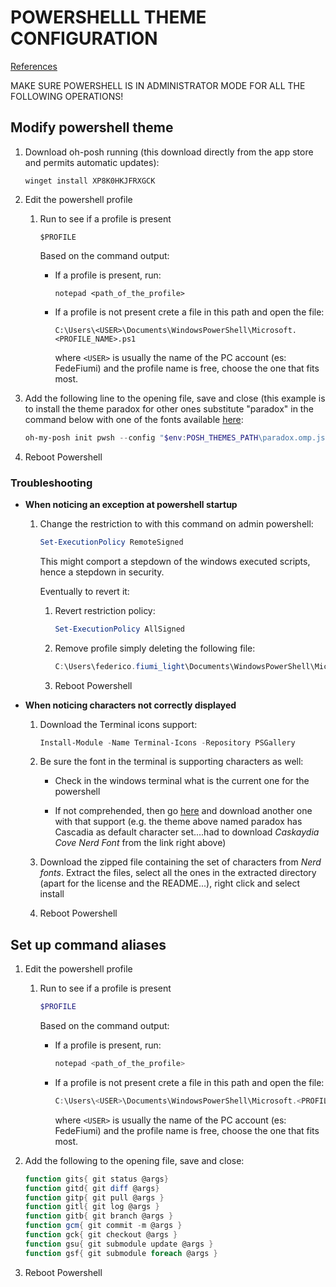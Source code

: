 # POWERSHELLL THEME CONFIGURATION

[References](https://learn.microsoft.com/en-us/windows/terminal/tutorials/custom-prompt-setup)

MAKE SURE POWERSHELL IS IN ADMINISTRATOR MODE FOR ALL THE FOLLOWING OPERATIONS!

## Modify powershell theme

1. Download oh-posh running (this download directly from the app store and
   permits automatic updates):

    `winget install XP8K0HKJFRXGCK`

2. Edit the powershell profile

    1. Run to see if a profile is present

        `$PROFILE`

        Based on the command output:

        * If a profile is present, run:

            `notepad <path_of_the_profile>`

        * If a profile is not present crete a file in this path and open the file:

            `C:\Users\<USER>\Documents\WindowsPowerShell\Microsoft.<PROFILE_NAME>.ps1`

          where `<USER>` is usually the name of the PC account (es: FedeFiumi) and
          the profile name is free, choose the one that fits most.

3. Add the following line to the opening file, save and close (this example is to install
   the theme paradox for other ones substitute "paradox" in the command below with one
   of the fonts available [here](https://ohmyposh.dev/docs/themes):

    ```ps1
    oh-my-posh init pwsh --config "$env:POSH_THEMES_PATH\paradox.omp.json" | Invoke-Expression
    ```

4. Reboot Powershell

### Troubleshooting

* **When noticing an exception at powershell startup**

    1. Change the restriction to with this command on admin powershell:

        ```ps1
        Set-ExecutionPolicy RemoteSigned
        ```

        This might comport a stepdown of the windows executed scripts, hence a stepdown
        in security.

        Eventually to revert it:

        1. Revert restriction policy:

            ```ps1
            Set-ExecutionPolicy AllSigned
            ```

        2. Remove profile simply deleting the following file:

           ```ps1
           C:\Users\federico.fiumi_light\Documents\WindowsPowerShell\Microsoft.PowerShell_profile.ps1
           ```

        3. Reboot Powershell

* **When noticing characters not correctly displayed**

    1. Download the Terminal icons support:

        ```ps1
        Install-Module -Name Terminal-Icons -Repository PSGallery
        ```

    2. Be sure the font in the terminal is supporting characters as well:

        * Check in the windows terminal what is the current one for the powershell

        * If not comprehended, then go [here](https://www.nerdfonts.com/font-downloads)
          and download another one with that support (e.g. the theme above named paradox
          has Cascadia as default character set....had to download *Caskaydia Cove Nerd
          Font* from the link right above)

    3. Download the zipped file containing the set of characters from *Nerd fonts*.
       Extract the files, select all the ones in the extracted directory (apart for the license and the README...), right click and select install

    4. Reboot Powershell

## Set up command aliases

1. Edit the powershell profile

    1. Run to see if a profile is present

        ```ps1
        $PROFILE
        ```

       Based on the command output:

        * If a profile is present, run:

            ```ps1
            notepad <path_of_the_profile>
            ```

        * If a profile is not present crete a file in this path and open the file:

           ```ps1
           C:\Users\<USER>\Documents\WindowsPowerShell\Microsoft.<PROFILE_NAME>.ps1
           ```

           where `<USER>` is usually the name of the PC account (es: FedeFiumi) and the
           profile name is free, choose the one that fits most.

2. Add the following to the opening file, save and close:

    ```ps1
    function gits{ git status @args}
    function gitd{ git diff @args}
    function gitp{ git pull @args }
    function gitl{ git log @args }
    function gitb{ git branch @args }
    function gcm{ git commit -m @args }
    function gck{ git checkout @args }
    function gsu{ git submodule update @args }
    function gsf{ git submodule foreach @args }
    ```

3. Reboot Powershell
